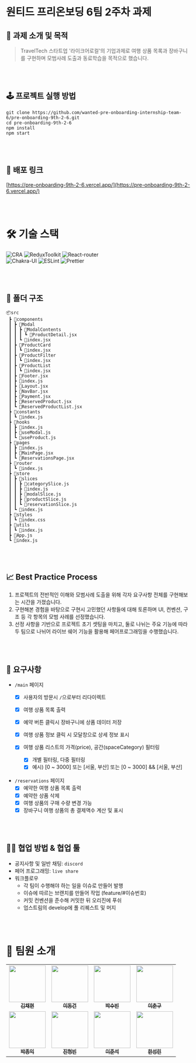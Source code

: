 # 원티드 프리온보딩 6팀 2주차 과제

## 📝 과제 소개 및 목적

> TravelTech 스타트업 '라이크어로컬'의 기업과제로 여행 상품 목록과 장바구니를 구현하며 모범사례 도출과 동료학습을 목적으로 했습니다.

<br/>
<br/>

## 🕹️ **프로젝트 실행 방법**

```
git clone https://github.com/wanted-pre-onboarding-internship-team-6/pre-onboarding-9th-2-6.git
cd pre-onboarding-9th-2-6
npm install
npm start
```
<br/>
<br/>

## 🔗 배포 링크

[https://pre-onboarding-9th-2-6.vercel.app/](https://pre-onboarding-9th-2-6.vercel.app/)

<br/>
<br/>

# 🛠️ 기술 스택
![CRA](https://img.shields.io/badge/CRA-09D3AC?style=for-the-badge&logo=React)
![ReduxToolkit](https://img.shields.io/badge/ReduxToolkit-764ABC?style=for-the-badge&logo=Redux&logoColor=fff)
![React-router](https://img.shields.io/badge/REACT--ROUTER--DOM-343a40?style=for-the-badge&logo=ReactRouter&logoColor=CA4245)
<br/>
![Chakra-UI](https://img.shields.io/badge/Chakra-UI-319795?style=for-the-badge&logo=Chakra-UI)
![ESLint](https://img.shields.io/badge/ESLint-4B32C3?style=for-the-badge&logo=ESLint)
![Prettier](https://img.shields.io/badge/Prettier-F7B93E?style=for-the-badge&logo=Prettier&logoColor=fff)

<br/>
<br/>


## 📂 폴더 구조

```
📦src
 ┣ 📂components
 ┃ ┣ 📂Modal
 ┃ ┃ ┣ 📂ModalContents
 ┃ ┃ ┃ ┗ 📜ProductDetail.jsx
 ┃ ┃ ┗ 📜index.jsx
 ┃ ┣ 📂ProductCard
 ┃ ┃ ┗ 📜index.jsx
 ┃ ┣ 📂ProductFilter
 ┃ ┃ ┗ 📜index.jsx
 ┃ ┣ 📂ProductList
 ┃ ┃ ┗ 📜index.jsx
 ┃ ┣ 📜Footer.jsx
 ┃ ┣ 📜index.js
 ┃ ┣ 📜Layout.jsx
 ┃ ┣ 📜NavBar.jsx
 ┃ ┣ 📜Payment.jsx
 ┃ ┣ 📜ReservedProduct.jsx
 ┃ ┗ 📜ReservedProductList.jsx
 ┣ 📂constants
 ┃ ┗ 📜index.js
 ┣ 📂hooks
 ┃ ┣ 📜index.js
 ┃ ┣ 📜useModal.js
 ┃ ┗ 📜useProduct.js
 ┣ 📂pages
 ┃ ┣ 📜index.js
 ┃ ┣ 📜MainPage.jsx
 ┃ ┗ 📜ReservationsPage.jsx
 ┣ 📂router
 ┃ ┗ 📜index.js
 ┣ 📂store
 ┃ ┣ 📂slices
 ┃ ┃ ┣ 📜categorySlice.js
 ┃ ┃ ┣ 📜index.js
 ┃ ┃ ┣ 📜modalSlice.js
 ┃ ┃ ┣ 📜productSlice.js
 ┃ ┃ ┗ 📜reservationSlice.js
 ┃ ┗ 📜index.js
 ┣ 📂styles
 ┃ ┗ 📜index.css
 ┣ 📂utils
 ┃ ┗ 📜index.js
 ┣ 📜App.js
 ┗ 📜index.js
```

<br/>
<br/>

## 📈 Best Practice Process

1. 프로젝트의 전반적인 이해와 모범사례 도출을 위해 각자 요구사항 전체를 구현해보는 시간을 가졌습니다.
2. 구현해본 경험을 바탕으로 구현시 고민했던 사항들에 대해 토론하며 UI, 컨벤션, 구조 등 각 항목의 모범 사례를 선정했습니다.
3. 선정 사항을 기반으로 프로젝트 초기 셋팅을 마치고, 둘로 나뉘는 주요 기능에 따라 두 팀으로 나뉘어 라이브 쉐어 기능을 활용해 페어프로그래밍을 수행했습니다.

<br/>
<br/>

## 🚀 요구사항

- `/main` 페이지
    - [x] 사용자의 방문시 `/`으로부터 리다이렉트
    - [x] 여행 상품 목록 출력
    - [x] 예약 버튼 클릭시 장바구니에 상품 데이터 저장
    - [x] 여행 상품 정보 클릭 시 모달창으로 상세 정보 표시
    - [x] 여행 상품 리스트의 가격(price), 공간(spaceCategory) 필터링
    
        - [x] 개별 필터링, 다중 필터링
        - [x] 예시) [0 ~ 3000] 또는 [서울, 부산] 또는 [0 ~ 3000] && [서울, 부산]
      <br/>
- `/reservations` 페이지
    - [x] 예약한 여행 상품 목록 출력
    - [x] 예약한 상품 삭제
    - [x] 여행 상품의 구매 수량 변경 가능
    - [x] 장바구니 여행 상품의 총 결제액수 계산 및 표시

<br/>
<br/>

## 🤝🏼 **협업 방법 & 협업 툴**

- 공지사항 및 일반 채팅: `discord`
- 페어 프로그래밍: `live share`
- 워크플로우
    - 각 팀이 수행해야 하는 일을 이슈로 만들어 발행
    - 이슈에 따르는 브랜치를 만들어 작업 (feature/#이슈번호)
    - 커밋 컨벤션을 준수해 커밋한 뒤 오리진에 푸쉬
    - 업스트림의 develop에 풀 리퀘스트 및 머지

<br/>
<br/>

# 🎉 팀원 소개

<table>
  <tbody>
    <tr>
      <td align="center"><a href="https://github.com/ggongjukim"><img src="https://avatars.githubusercontent.com/u/75241542?v=4" width="100px;" alt=""/><br /><sub><b>김채현</b></sub></a><br /></td>
      <td align="center"><a href="https://github.com/dong-geon-Lee"><img src="https://avatars.githubusercontent.com/u/71866185?v=4" width="100px;" alt=""/><br /><sub><b>이동건</b></sub></a><br /></td>
      <td align="center"><a href="https://github.com/bymine"><img src="https://avatars.githubusercontent.com/u/71866185?v=4" width="100px;" alt=""/><br /><sub><b>박수빈</b></sub></a><br /></td>
      <td align="center"><a href="https://github.com/Chun-gu"><img src="https://avatars.githubusercontent.com/u/60649092?v=4" width="100px;" alt=""/><br /><sub><b>이춘구</b></sub></a><br /></td>
     <tr/>
     <td align="center"><a href="https://github.com/pji0219"><img src="https://avatars.githubusercontent.com/u/66911726?v=4" width="100px;" alt=""/><br /><sub><b>박종익</b></sub></a><br /></td>
     <td align="center"><a href="https://github.com/theo-jin"><img src="https://avatars.githubusercontent.com/u/83561523?v=4" width="100px;" alt=""/><br /><sub><b>진형빈</b></sub></a><br /></td>
     <td align="center"><a href="https://github.com/dlwnstjrzz"><img src="https://avatars.githubusercontent.com/u/95525638?v=4" width="100px;" alt=""/><br /><sub><b>이준석</b></sub></a><br /></td>
      <td align="center"><a href="https://github.com/Sungrinhan"><img src="https://avatars.githubusercontent.com/u/78065205?v=4" width="100px;" alt=""/><br /><sub><b>한성린</b></sub></a><br /></td>
     </tr>
  </tbody>
</table>

